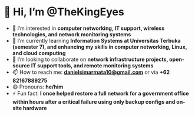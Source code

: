 # 👋 Hi, I’m @TheKingEyes

- 👀 I’m interested in **computer networking, IT support, wireless technologies, and network monitoring systems**
- 🌱 I’m currently learning **Information Systems at Universitas Terbuka (semester 7), and enhancing my skills in computer networking, Linux, and cloud computing**
- 💞️ I’m looking to collaborate on **network infrastructure projects, open-source IT support tools, and remote monitoring systems**
- 📫 How to reach me: **danielsimarmata10@gmail.com** or via **+62 82167889275**
- 😄 Pronouns: **he/him**
- ⚡ Fun fact: **I once helped restore a full network for a government office within hours after a critical failure using only backup configs and on-site hardware**

<!---
TheKingEyes/TheKingEyes is a ✨ special ✨ repository because its `README.md` (this file) appears on your GitHub profile.
You can click the Preview link to take a look at your changes.
--->
